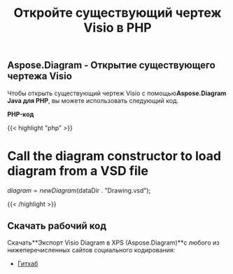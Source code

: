 ﻿---
title: Откройте существующий чертеж Visio в PHP
type: docs
weight: 90
url: /ru/java/open-an-existing-visio-drawing-in-php/
---
## **Aspose.Diagram - Открытие существующего чертежа Visio**
 Чтобы открыть существующий чертеж Visio с помощью**Aspose.Diagram Java для PHP**, вы можете использовать следующий код.

**PHP-код**

{{< highlight "php" >}}

 # Call the diagram constructor to load diagram from a VSD file

$diagram = new Diagram($dataDir . "Drawing.vsd");

{{< /highlight >}}
## **Скачать рабочий код**
 Скачать**Экспорт Visio Diagram в XPS (Aspose.Diagram)**с любого из нижеперечисленных сайтов социального кодирования:

- [Гитхаб](https://github.com/asposediagram/Aspose.Diagram-for-Java/blob/master/Plugins/Aspose_Diagram_Java_for_PHP/src/aspose/diagram/LoadingSavingandConverting/OpenanExistingVisioDrawing.php)
